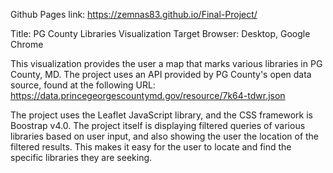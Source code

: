 Github Pages link: https://zemnas83.github.io/Final-Project/

Title: PG County Libraries Visualization
Target Browser: Desktop, Google Chrome

This visualization provides the user a map that marks various libraries in PG County, MD. The project uses an API provided by PG County's open data source, found at the following URL: https://data.princegeorgescountymd.gov/resource/7k64-tdwr.json

The project uses the Leaflet JavaScript library, and the CSS framework is Boostrap v4.0. The project itself is displaying filtered queries of various libraries based on user input, and also showing the user the location of the filtered results. This makes it easy for the user to locate and find the specific libraries they are seeking.
